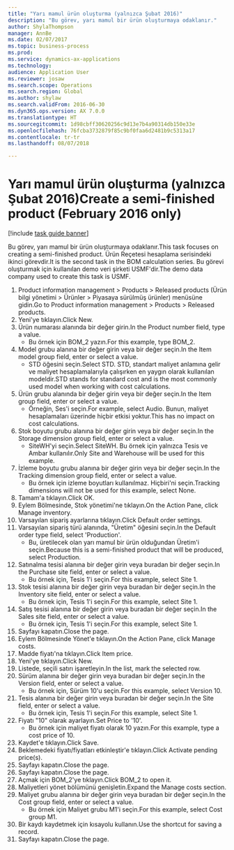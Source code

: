 ```yaml
--- 
title: "Yarı mamul ürün oluşturma (yalnızca Şubat 2016)"
description: "Bu görev, yarı mamul bir ürün oluşturmaya odaklanır."
author: ShylaThompson
manager: AnnBe
ms.date: 02/07/2017
ms.topic: business-process
ms.prod: 
ms.service: dynamics-ax-applications
ms.technology: 
audience: Application User
ms.reviewer: josaw
ms.search.scope: Operations
ms.search.region: Global
ms.author: shylaw
ms.search.validFrom: 2016-06-30
ms.dyn365.ops.version: AX 7.0.0
ms.translationtype: HT
ms.sourcegitcommit: 1d98cbff30620256c9d13e7b4a90314db150e33e
ms.openlocfilehash: 76fcba3732879f85c9bf0faa6d2481b9c5313a17
ms.contentlocale: tr-tr
ms.lasthandoff: 08/07/2018

---
```

# <a name="create-a-semi-finished-product-february-2016-only"></a><span data-ttu-id="2cf18-103">Yarı mamul ürün oluşturma (yalnızca Şubat 2016)</span><span class="sxs-lookup"><span data-stu-id="2cf18-103">Create a semi-finished product (February 2016 only)</span></span>

[!include [task guide banner](../../includes/task-guide-banner.md)]

<span data-ttu-id="2cf18-104">Bu görev, yarı mamul bir ürün oluşturmaya odaklanır.</span><span class="sxs-lookup"><span data-stu-id="2cf18-104">This task focuses on creating a semi-finished product.</span></span> <span data-ttu-id="2cf18-105">Ürün Reçetesi hesaplama serisindeki ikinci görevdir.</span><span class="sxs-lookup"><span data-stu-id="2cf18-105">It is the second task in the BOM calculation series.</span></span> <span data-ttu-id="2cf18-106">Bu görevi oluşturmak için kullanılan demo veri şirketi USMF'dir.</span><span class="sxs-lookup"><span data-stu-id="2cf18-106">The demo data company used to create this task is USMF.</span></span>

1. <span data-ttu-id="2cf18-107">Product information management > Products > Released products (Ürün bilgi yönetimi > Ürünler > Piyasaya sürülmüş ürünler) menüsüne gidin.</span><span class="sxs-lookup"><span data-stu-id="2cf18-107">Go to Product information management > Products > Released products.</span></span>
2. <span data-ttu-id="2cf18-108">Yeni'ye tıklayın.</span><span class="sxs-lookup"><span data-stu-id="2cf18-108">Click New.</span></span>
3. <span data-ttu-id="2cf18-109">Ürün numarası alanında bir değer girin.</span><span class="sxs-lookup"><span data-stu-id="2cf18-109">In the Product number field, type a value.</span></span>
    * <span data-ttu-id="2cf18-110">Bu örnek için BOM_2 yazın.</span><span class="sxs-lookup"><span data-stu-id="2cf18-110">For this example, type BOM_2.</span></span>  
4. <span data-ttu-id="2cf18-111">Model grubu alanına bir değer girin veya bir değer seçin.</span><span class="sxs-lookup"><span data-stu-id="2cf18-111">In the Item model group field, enter or select a value.</span></span>
    * <span data-ttu-id="2cf18-112">STD öğesini seçin.</span><span class="sxs-lookup"><span data-stu-id="2cf18-112">Select STD.</span></span> <span data-ttu-id="2cf18-113">STD, standart maliyet anlamına gelir ve maliyet hesaplamalarıyla çalışırken en yaygın olarak kullanılan modeldir.</span><span class="sxs-lookup"><span data-stu-id="2cf18-113">STD stands for standard cost and is the most commonly used model when working with cost calculations.</span></span>  
5. <span data-ttu-id="2cf18-114">Ürün grubu alanında bir değer girin veya bir değer seçin.</span><span class="sxs-lookup"><span data-stu-id="2cf18-114">In the Item group field, enter or select a value.</span></span>
    * <span data-ttu-id="2cf18-115">Örneğin, Ses'i seçin.</span><span class="sxs-lookup"><span data-stu-id="2cf18-115">For example, select Audio.</span></span> <span data-ttu-id="2cf18-116">Bunun, maliyet hesaplamaları üzerinde hiçbir etkisi yoktur.</span><span class="sxs-lookup"><span data-stu-id="2cf18-116">This has no impact on cost calculations.</span></span>  
6. <span data-ttu-id="2cf18-117">Stok boyutu grubu alanına bir değer girin veya bir değer seçin.</span><span class="sxs-lookup"><span data-stu-id="2cf18-117">In the Storage dimension group field, enter or select a value.</span></span>
    * <span data-ttu-id="2cf18-118">SiteWH'yi seçin.</span><span class="sxs-lookup"><span data-stu-id="2cf18-118">Select SiteWH.</span></span> <span data-ttu-id="2cf18-119">Bu örnek için yalnızca Tesis ve Ambar kullanılır.</span><span class="sxs-lookup"><span data-stu-id="2cf18-119">Only Site and Warehouse will be used for this example.</span></span>  
7. <span data-ttu-id="2cf18-120">İzleme boyutu grubu alanına bir değer girin veya bir değer seçin.</span><span class="sxs-lookup"><span data-stu-id="2cf18-120">In the Tracking dimension group field, enter or select a value.</span></span>
    * <span data-ttu-id="2cf18-121">Bu örnek için izleme boyutları kullanılmaz. Hiçbiri'ni seçin.</span><span class="sxs-lookup"><span data-stu-id="2cf18-121">Tracking dimensions will not be used for this example, select None.</span></span>  
8. <span data-ttu-id="2cf18-122">Tamam'a tıklayın.</span><span class="sxs-lookup"><span data-stu-id="2cf18-122">Click OK.</span></span>
9. <span data-ttu-id="2cf18-123">Eylem Bölmesinde, Stok yönetimi'ne tıklayın.</span><span class="sxs-lookup"><span data-stu-id="2cf18-123">On the Action Pane, click Manage inventory.</span></span>
10. <span data-ttu-id="2cf18-124">Varsayılan sipariş ayarlarına tıklayın.</span><span class="sxs-lookup"><span data-stu-id="2cf18-124">Click Default order settings.</span></span>
11. <span data-ttu-id="2cf18-125">Varsayılan sipariş türü alanında, "Üretim" öğesini seçin.</span><span class="sxs-lookup"><span data-stu-id="2cf18-125">In the Default order type field, select 'Production'.</span></span>
    * <span data-ttu-id="2cf18-126">Bu, üretilecek olan yarı mamul bir ürün olduğundan Üretim'i seçin.</span><span class="sxs-lookup"><span data-stu-id="2cf18-126">Because this is a semi-finished product that will be produced, select Production.</span></span>  
12. <span data-ttu-id="2cf18-127">Satınalma tesisi alanına bir değer girin veya buradan bir değer seçin.</span><span class="sxs-lookup"><span data-stu-id="2cf18-127">In the Purchase site field, enter or select a value.</span></span>
    * <span data-ttu-id="2cf18-128">Bu örnek için, Tesis 1'i seçin.</span><span class="sxs-lookup"><span data-stu-id="2cf18-128">For this example, select Site 1.</span></span>  
13. <span data-ttu-id="2cf18-129">Stok tesisi alanına bir değer girin veya buradan bir değer seçin.</span><span class="sxs-lookup"><span data-stu-id="2cf18-129">In the Inventory site field, enter or select a value.</span></span>
    * <span data-ttu-id="2cf18-130">Bu örnek için, Tesis 1'i seçin.</span><span class="sxs-lookup"><span data-stu-id="2cf18-130">For this example, select Site 1.</span></span>  
14. <span data-ttu-id="2cf18-131">Satış tesisi alanına bir değer girin veya buradan bir değer seçin.</span><span class="sxs-lookup"><span data-stu-id="2cf18-131">In the Sales site field, enter or select a value.</span></span>
    * <span data-ttu-id="2cf18-132">Bu örnek için, Tesis 1'i seçin.</span><span class="sxs-lookup"><span data-stu-id="2cf18-132">For this example, select Site 1.</span></span>  
15. <span data-ttu-id="2cf18-133">Sayfayı kapatın.</span><span class="sxs-lookup"><span data-stu-id="2cf18-133">Close the page.</span></span>
16. <span data-ttu-id="2cf18-134">Eylem Bölmesinde Yönet'e tıklayın.</span><span class="sxs-lookup"><span data-stu-id="2cf18-134">On the Action Pane, click Manage costs.</span></span>
17. <span data-ttu-id="2cf18-135">Madde fiyatı'na tıklayın.</span><span class="sxs-lookup"><span data-stu-id="2cf18-135">Click Item price.</span></span>
18. <span data-ttu-id="2cf18-136">Yeni'ye tıklayın.</span><span class="sxs-lookup"><span data-stu-id="2cf18-136">Click New.</span></span>
19. <span data-ttu-id="2cf18-137">Listede, seçili satırı işaretleyin.</span><span class="sxs-lookup"><span data-stu-id="2cf18-137">In the list, mark the selected row.</span></span>
20. <span data-ttu-id="2cf18-138">Sürüm alanına bir değer girin veya buradan bir değer seçin.</span><span class="sxs-lookup"><span data-stu-id="2cf18-138">In the Version field, enter or select a value.</span></span>
    * <span data-ttu-id="2cf18-139">Bu örnek için, Sürüm 10'u seçin.</span><span class="sxs-lookup"><span data-stu-id="2cf18-139">For this example, select Version 10.</span></span>  
21. <span data-ttu-id="2cf18-140">Tesis alanına bir değer girin veya buradan bir değer seçin.</span><span class="sxs-lookup"><span data-stu-id="2cf18-140">In the Site field, enter or select a value.</span></span>
    * <span data-ttu-id="2cf18-141">Bu örnek için, Tesis 1'i seçin.</span><span class="sxs-lookup"><span data-stu-id="2cf18-141">For this example, select Site 1.</span></span>  
22. <span data-ttu-id="2cf18-142">Fiyatı "10" olarak ayarlayın.</span><span class="sxs-lookup"><span data-stu-id="2cf18-142">Set Price to '10'.</span></span>
    * <span data-ttu-id="2cf18-143">Bu örnek için maliyet fiyatı olarak 10 yazın.</span><span class="sxs-lookup"><span data-stu-id="2cf18-143">For this example, type a cost price of 10.</span></span>  
23. <span data-ttu-id="2cf18-144">Kaydet'e tıklayın.</span><span class="sxs-lookup"><span data-stu-id="2cf18-144">Click Save.</span></span>
24. <span data-ttu-id="2cf18-145">Beklemedeki fiyatı/fiyatları etkinleştir'e tıklayın.</span><span class="sxs-lookup"><span data-stu-id="2cf18-145">Click Activate pending price(s).</span></span>
25. <span data-ttu-id="2cf18-146">Sayfayı kapatın.</span><span class="sxs-lookup"><span data-stu-id="2cf18-146">Close the page.</span></span>
26. <span data-ttu-id="2cf18-147">Sayfayı kapatın.</span><span class="sxs-lookup"><span data-stu-id="2cf18-147">Close the page.</span></span>
27. <span data-ttu-id="2cf18-148">Açmak için BOM_2'ye tıklayın.</span><span class="sxs-lookup"><span data-stu-id="2cf18-148">Click BOM_2 to open it.</span></span>
28. <span data-ttu-id="2cf18-149">Maliyetleri yönet bölümünü genişletin.</span><span class="sxs-lookup"><span data-stu-id="2cf18-149">Expand the Manage costs section.</span></span>
29. <span data-ttu-id="2cf18-150">Maliyet grubu alanına bir değer girin veya buradan bir değer seçin.</span><span class="sxs-lookup"><span data-stu-id="2cf18-150">In the Cost group field, enter or select a value.</span></span>
    * <span data-ttu-id="2cf18-151">Bu örnek için Maliyet grubu M1'i seçin.</span><span class="sxs-lookup"><span data-stu-id="2cf18-151">For this example, select Cost group M1.</span></span>  
30. <span data-ttu-id="2cf18-152">Bir kaydı kaydetmek için kısayolu kullanın.</span><span class="sxs-lookup"><span data-stu-id="2cf18-152">Use the shortcut for saving a record.</span></span>
31. <span data-ttu-id="2cf18-153">Sayfayı kapatın.</span><span class="sxs-lookup"><span data-stu-id="2cf18-153">Close the page.</span></span>


